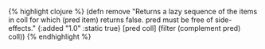 {% highlight clojure %}
(defn remove
  "Returns a lazy sequence of the items in coll for which
  (pred item) returns false. pred must be free of side-effects."
  {:added "1.0"
   :static true}
  [pred coll]
  (filter (complement pred) coll))
{% endhighlight %}
